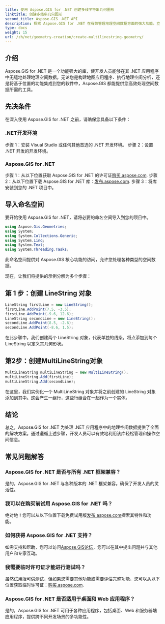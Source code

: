 ```yaml
---
title: 使用 Aspose.GIS for .NET 创建多线字符串几何图形
linktitle: 创建多线串几何图形
second_title: Aspose.GIS .NET API
description: 探索 Aspose.GIS for .NET 在有效管理地理空间数据方面的强大功能。立即下载以获得无缝体验。
type: docs
weight: 15
url: /zh/net/geometry-creation/create-multilinestring-geometry/
---
```

## 介绍
Aspose.GIS for .NET 是一个功能强大的库，使开发人员能够在其 .NET 应用程序中无缝地处理地理空间数据。无论您是构建地图应用程序、执行地理空间分析，还是将基于位置的功能集成到您的软件中，Aspose.GIS 都能提供您高效处理空间数据所需的工具。
## 先决条件
在深入使用 Aspose.GIS for .NET 之前，请确保您具备以下条件：
### .NET开发环境
步骤 1：安装 Visual Studio 或任何其他首选的 .NET 开发环境。
步骤 2：设置 .NET 开发的开发环境。
### Aspose.GIS for .NET
步骤 1：从以下位置获取 Aspose.GIS for .NET 的许可证[购买.aspose.com](https://purchase.aspose.com/buy).
步骤 2：从以下位置下载 Aspose.GIS for .NET 库：[发布.aspose.com](https://releases.aspose.com/gis/net/).
步骤 3：将库安装到您的 .NET 项目中。

## 导入命名空间
要开始使用 Aspose.GIS for .NET，请将必要的命名空间导入到您的项目中。

```csharp
using Aspose.Gis.Geometries;
using System;
using System.Collections.Generic;
using System.Linq;
using System.Text;
using System.Threading.Tasks;
```
此命名空间提供对 Aspose.GIS 核心功能的访问，允许您处理各种类型的空间数据。

现在，让我们将提供的示例分解为多个步骤：
## 第 1 步：创建 LineString 对象
```csharp
LineString firstLine = new LineString();
firstLine.AddPoint(7.5, -3.5);
firstLine.AddPoint(-9.6, 12.6);
LineString secondLine = new LineString();
secondLine.AddPoint(8.5, -2.6);
secondLine.AddPoint(-8.6, 1.5);
```
在此步骤中，我们创建两个 LineString 对象，代表单独的线条。将点添加到每个 LineString 以定义其几何形状。
## 第2步：创建MultiLineString对象
```csharp
MultiLineString multiLineString = new MultiLineString();
multiLineString.Add(firstLine);
multiLineString.Add(secondLine);
```
在这里，我们实例化一个 MultiLineString 对象并将之前创建的 LineString 对象添加到其中。这会产生一组行，这些行组合在一起作为一个实体。

## 结论
总之，Aspose.GIS for .NET 为处理 .NET 应用程序中的地理空间数据提供了全面的解决方案。通过遵循上述步骤，开发人员可以有效地利用该库轻松管理和操作空间信息。
## 常见问题解答
### Aspose.GIS for .NET 是否与所有 .NET 框架兼容？
是的，Aspose.GIS for .NET 与各种版本的 .NET 框架兼容，确保了开发人员的灵活性。
### 我可以在购买前试用 Aspose.GIS for .NET 吗？
绝对地！您可以从以下位置下载免费试用版[发布.aspose.com](https://releases.aspose.com/)探索其特性和功能。
### 如何获得 Aspose.GIS for .NET 支持？
如需支持和帮助，您可以访问[Aspose.GIS论坛](https://forum.aspose.com/c/gis/33)，您可以在其中提出问题并与其他用户和专家互动。
### 我需要临时许可证才能进行测试吗？
虽然试用版可供测试，但如果您需要其他功能或需要评估完整功能，您可以从以下位置获取临时许可证：[购买.aspose.com](https://purchase.aspose.com/temporary-license/).
### Aspose.GIS for .NET 是否适用于桌面和 Web 应用程序？
是的，Aspose.GIS for .NET 可用于各种应用程序，包括桌面、Web 和服务器端应用程序，提供跨不同开发场景的多功能性。